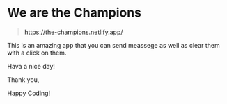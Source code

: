 # We are the Champions

> https://the-champions.netlify.app/

This is an amazing app that you can send meassege as well as clear them with a click on them.

Hava a nice day!

Thank you,

Happy Coding!
